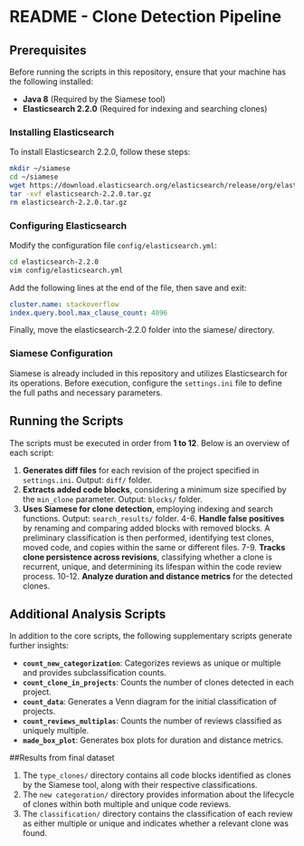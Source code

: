 # README - Clone Detection Pipeline

## Prerequisites

Before running the scripts in this repository, ensure that your machine has the following installed:

- **Java 8** (Required by the Siamese tool)
- **Elasticsearch 2.2.0** (Required for indexing and searching clones)

### Installing Elasticsearch

To install Elasticsearch 2.2.0, follow these steps:

```bash
mkdir ~/siamese
cd ~/siamese
wget https://download.elasticsearch.org/elasticsearch/release/org/elasticsearch/distribution/tar/elasticsearch/2.2.0/elasticsearch-2.2.0.tar.gz
tar -xvf elasticsearch-2.2.0.tar.gz
rm elasticsearch-2.2.0.tar.gz
```

### Configuring Elasticsearch

Modify the configuration file `config/elasticsearch.yml`:

```bash
cd elasticsearch-2.2.0
vim config/elasticsearch.yml
```

Add the following lines at the end of the file, then save and exit:

```yaml
cluster.name: stackoverflow
index.query.bool.max_clause_count: 4096
```

Finally, move the elasticsearch-2.2.0 folder into the siamese/ directory.

### Siamese Configuration

Siamese is already included in this repository and utilizes Elasticsearch for its operations. Before execution, configure the `settings.ini` file to define the full paths and necessary parameters.

## Running the Scripts

The scripts must be executed in order from **1 to 12**. Below is an overview of each script:

1. **Generates diff files** for each revision of the project specified in `settings.ini`. Output: `diff/` folder.
2. **Extracts added code blocks**, considering a minimum size specified by the `min_clone` parameter. Output: `blocks/` folder.
3. **Uses Siamese for clone detection**, employing indexing and search functions. Output: `search_results/` folder.
   4-6. **Handle false positives** by renaming and comparing added blocks with removed blocks. A preliminary classification is then performed, identifying test clones, moved code, and copies within the same or different files.
   7-9. **Tracks clone persistence across revisions**, classifying whether a clone is recurrent, unique, and determining its lifespan within the code review process.
   10-12. **Analyze duration and distance metrics** for the detected clones.

## Additional Analysis Scripts

In addition to the core scripts, the following supplementary scripts generate further insights:

- **`count_new_categorization`**: Categorizes reviews as unique or multiple and provides subclassification counts.
- **`count_clone_in_projects`**: Counts the number of clones detected in each project.
- **`count_data`**: Generates a Venn diagram for the initial classification of projects.
- **`count_reviews_multiplas`**: Counts the number of reviews classified as uniquely multiple.
- **`made_box_plot`**: Generates box plots for duration and distance metrics.

##Results from final dataset

1. The `type_clones/` directory contains all code blocks identified as clones by the Siamese tool, along with their respective classifications.
2. The `new categoration/` directory provides information about the lifecycle of clones within both multiple and unique code reviews.
3. The `classification/` directory contains the classification of each review as either multiple or unique and indicates whether a relevant clone was found.

